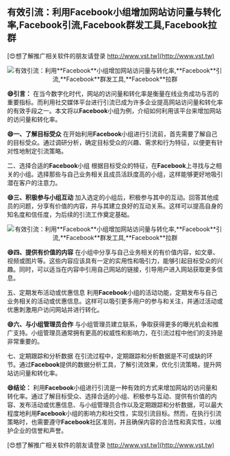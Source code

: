 ## **有效引流：利用**Facebook**小组增加网站访问量与转化率,**Facebook**引流,**Facebook**群发工具,**Facebook**拉群**

[😍想了解推广相关软件的朋友请登录 http://www.vst.tw](http://www.vst.tw)

 <center><img src="https://vst.tw/MP4/tuiguang/png/5.png" alt="有效引流：利用**Facebook**小组增加网站访问量与转化率,**Facebook**引流,**Facebook**群发工具,**Facebook**拉群"></center>

**😄引言：**
在当今数字化时代，网站的访问量和转化率是衡量在线业务成功与否的重要指标。而利用社交媒体平台进行引流已成为许多企业提高网站访问量和转化率的有效手段之一。本文将以**Facebook**小组为例，介绍如何利用该平台来增加网站的访问量和转化率。

**😄一、了解目标受众**
在开始利用**Facebook**小组进行引流前，首先需要了解自己的目标受众。通过调研分析，确定目标受众的兴趣、需求和行为特征，以便更有针对性地制定引流策略。

二、选择合适的**Facebook**小组
根据目标受众的特征，在**Facebook**上寻找与之相关的小组。选择那些与自己业务相关且成员活跃度高的小组，这样能够更好地吸引潜在客户的注意力。

**😄三、积极参与小组互动**
加入选定的小组后，积极参与其中的互动。回答其他成员的问题，分享有价值的内容，并与其建立良好的互动关系。这样可以提高自身的知名度和信任度，为后续的引流工作奠定基础。

 <center><img src="https://vst.tw/MP4/tuiguang/png/0.png" alt="有效引流：利用**Facebook**小组增加网站访问量与转化率,**Facebook**引流,**Facebook**群发工具,**Facebook**拉群"></center>

**😄四、提供有价值的内容**
在小组中分享与自己业务相关的有价值内容，如文章、视频或图片等。这些内容应该具有一定的实用性和吸引力，能够引起目标受众的兴趣。同时，可以适当在内容中引用自己网站的链接，引导用户进入网站获取更多信息。

五、定期发布活动或优惠信息
利用**Facebook**小组的活动功能，定期发布与自己业务相关的活动或优惠信息。这样可以吸引更多用户的参与和关注，并通过活动或优惠刺激用户访问网站并进行转化。

**😄六、与小组管理员合作**
与小组管理员建立联系，争取获得更多的曝光机会和推广支持。小组管理员通常拥有更高的权威性和影响力，在引流过程中他们的支持是非常重要的。

七、定期跟踪和分析数据
在引流过程中，定期跟踪和分析数据是不可或缺的环节。通过**Facebook**提供的数据分析工具，了解引流效果，优化引流策略，提升网站访问量和转化率。

**😄结论：**
利用**Facebook**小组进行引流是一种有效的方式来增加网站的访问量和转化率。通过了解目标受众、选择合适的小组、积极参与互动、提供有价值的内容、发布活动或优惠信息、与小组管理员合作以及定期跟踪和分析数据，可以最大程度地利用**Facebook**小组的影响力和社交性，实现引流目标。然而，在执行引流策略时，也需要遵守**Facebook**社区准则，并且确保内容的合法性和真实性，以维护企业的信誉和声誉。

[😍想了解推广相关软件的朋友请登录 http://www.vst.tw](http://www.vst.tw)



